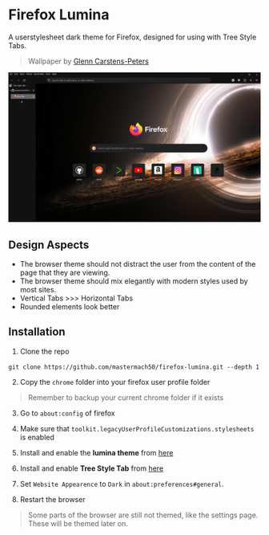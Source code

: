 # Firefox Lumina
A userstylesheet dark theme for Firefox, designed for using with Tree Style Tabs.

> Wallpaper by [Glenn Carstens-Peters](https://unsplash.com/@glenncarstenspeters)

![screenshot](screenshot.png)
## Design Aspects
- The browser theme should not distract the user from the content of the page that they are viewing.
- The browser theme should mix elegantly with modern styles used by most sites.
- Vertical Tabs >>> Horizontal Tabs
- Rounded elements look better

## Installation
1. Clone the repo
```
git clone https://github.com/mastermach50/firefox-lumina.git --depth 1
```
2. Copy the `chrome` folder into your firefox user profile folder
> Remember to backup your current chrome folder if it exists

3. Go to `about:config` of firefox

4. Make sure that `toolkit.legacyUserProfileCustomizations.stylesheets` is enabled

5. Install and enable the __lumina theme__ from [here](https://addons.mozilla.org/en-US/firefox/addon/lumina-ma3/)

6. Install and enable __Tree Style Tab__ from [here](https://addons.mozilla.org/en-US/firefox/addon/tree-style-tab/)

7. Set `Website Appearence` to `Dark` in `about:preferences#general`.

5. Restart the browser

> Some parts of the browser are still not themed, like the settings page. These will be themed later on.
